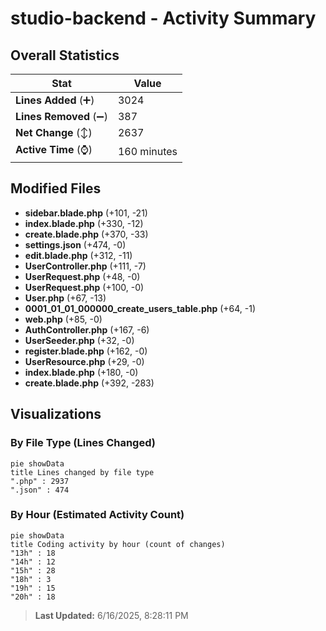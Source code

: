 # studio-backend - Activity Summary 

## Overall Statistics

| Stat                   | Value                                                             |
| ---------------------- | ----------------------------------------------------------------- |
| **Lines Added** (➕)   | 3024                                          |
| **Lines Removed** (➖) | 387                                        |
| **Net Change** (↕)    | 2637                |
| **Active Time** (⌚)   | 160 minutes |


## Modified Files
- **sidebar.blade.php** (+101, -21)
- **index.blade.php** (+330, -12)
- **create.blade.php** (+370, -33)
- **settings.json** (+474, -0)
- **edit.blade.php** (+312, -11)
- **UserController.php** (+111, -7)
- **UserRequest.php** (+48, -0)
- **UserRequest.php** (+100, -0)
- **User.php** (+67, -13)
- **0001_01_01_000000_create_users_table.php** (+64, -1)
- **web.php** (+85, -0)
- **AuthController.php** (+167, -6)
- **UserSeeder.php** (+32, -0)
- **register.blade.php** (+162, -0)
- **UserResource.php** (+29, -0)
- **index.blade.php** (+180, -0)
- **create.blade.php** (+392, -283)

## Visualizations

### By File Type (Lines Changed)

```mermaid
pie showData
title Lines changed by file type
".php" : 2937
".json" : 474
```

### By Hour (Estimated Activity Count)

```mermaid
pie showData
title Coding activity by hour (count of changes)
"13h" : 18
"14h" : 12
"15h" : 28
"18h" : 3
"19h" : 15
"20h" : 18
```


> **Last Updated:** 6/16/2025, 8:28:11 PM